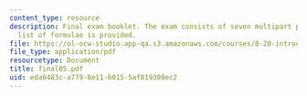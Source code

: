 ```yaml
---
content_type: resource
description: Final exam booklet. The exam consists of seven multipart problems. A
  list of formulae is provided.
file: https://ol-ocw-studio-app-qa.s3.amazonaws.com/courses/8-20-introduction-to-special-relativity-january-iap-2005/eda8483ca7798e1160155af819308ec2_final05.pdf
file_type: application/pdf
resourcetype: Document
title: final05.pdf
uid: eda8483c-a779-8e11-6015-5af819308ec2
---
```

